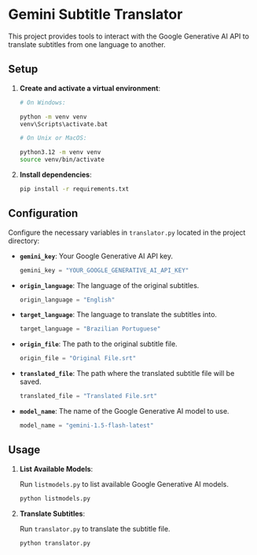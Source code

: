 # Gemini Subtitle Translator

This project provides tools to interact with the Google Generative AI API to translate subtitles from one language to another.

## Setup

1. **Create and activate a virtual environment**:

   ```sh
   # On Windows:

   python -m venv venv
   venv\Scripts\activate.bat

   # On Unix or MacOS:

   python3.12 -m venv venv
   source venv/bin/activate
   ```

2. **Install dependencies**:

   ```sh
   pip install -r requirements.txt
   ```

## Configuration

Configure the necessary variables in `translator.py` located in the project directory:

- **`gemini_key`**: Your Google Generative AI API key.

  ```python
  gemini_key = "YOUR_GOOGLE_GENERATIVE_AI_API_KEY"
  ```

- **`origin_language`**: The language of the original subtitles.

  ```python
  origin_language = "English"
  ```

- **`target_language`**: The language to translate the subtitles into.

  ```python
  target_language = "Brazilian Portuguese"
  ```

- **`origin_file`**: The path to the original subtitle file.

  ```python
  origin_file = "Original File.srt"
  ```

- **`translated_file`**: The path where the translated subtitle file will be saved.

  ```python
  translated_file = "Translated File.srt"
  ```

- **`model_name`**: The name of the Google Generative AI model to use.

  ```python
  model_name = "gemini-1.5-flash-latest"
  ```

## Usage

1. **List Available Models**:

   Run `listmodels.py` to list available Google Generative AI models.

   ```sh
   python listmodels.py
   ```

2. **Translate Subtitles**:

   Run `translator.py` to translate the subtitle file.

   ```sh
   python translator.py
   ```
